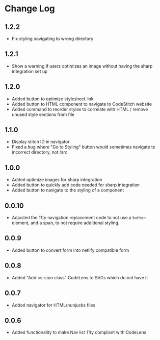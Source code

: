 # Change Log

## 1.2.2

* Fix styling navigating to wrong directory

## 1.2.1

* Show a warning if users optimizes an image without having the sharp integration set up

## 1.2.0

* Added button to optimize stylesheet link
* Added button to HTML component to navigate to CodeStitch website
* Added command to reorder styles to correlate with HTML / remove unused style sections from file

## 1.1.0

* Display stitch ID in navigator
* Fixed a bug where "Go to Styling" button would sometimes navigate to incorrect directory, not /src

## 1.0.0

- Added optimize images for sharp integration
- Added button to quickly add code needed for sharp integration
- Added button to navigate to the styling of a component

## 0.0.10

* Adjusted the 11ty navigation replacement code to not use a `button `element, and a span, to not require additional styling.

## 0.0.9

- Added button to convert form into netlify compatible form

## 0.0.8

- Added "Add cs-icon class" CodeLens to SVGs which do not have it

## 0.0.7

- Added navigator for HTML/nunjucks files

## 0.0.6

- Added functionality to make Nav list 11ty compliant with CodeLens
